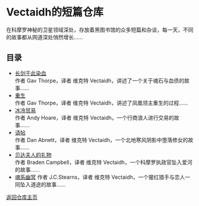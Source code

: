 # Vectaidh的短篇仓库

在科摩罗神秘的卫星领域深处，存放着黑图书馆的众多短篇和杂谈，每一天，不同的故事都从网道深处悄然增长……

## 目录

- [长剑于此染血](TheWorldofTheBloodiedSword.html)  
  作者 Gav Thorpe，译者 维克特 Vectaidh，讲述了一个关于魂石与血债的故事……
- [重生](Rebirth.html)  
  作者 Gav Thorpe，译者 维克特 Vectaidh，讲述了凤凰领主重生的过程……
- [冰冷贸易](ColdTrade.html)  
  作者 Andy Hoare，译者 维克特 Vectaidh，一个行商浪人进行交易的故事……
- [请帖](TheInvitation)  
  作者 Dan Abnett，译者 维克特 Vectaidh，一个北地寒风阴影中堕落修女的故事……
- [贝达夫人的礼物](Baeda)  
  作者 Braden Campbell，译者 维克特 Vectaidh，一个科摩罗执政官坠入爱河的故事……
- [魂系幽冥](Wraithbound)
  作者 J.C.Stearns，译者 维克特 Vectaidh，一个猩红猎手与恋人一同坠入道途的故事……

[返回仓库主页](/CommorraghNotGomorrah/index)
